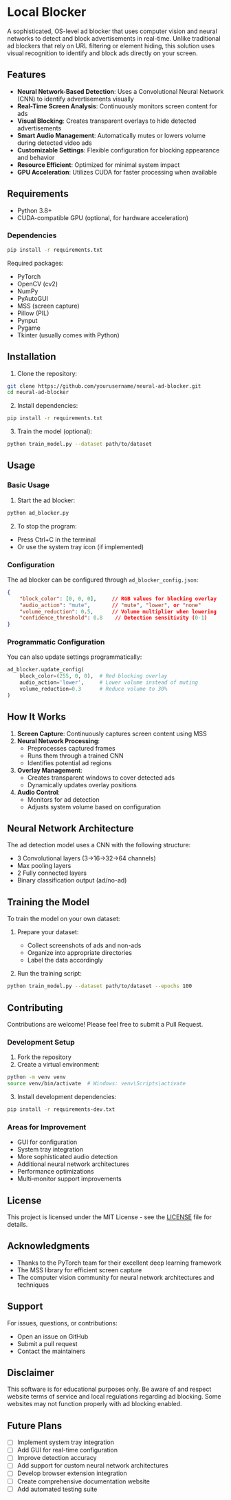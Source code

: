# Local Blocker

A sophisticated, OS-level ad blocker that uses computer vision and neural networks to detect and block advertisements in real-time. Unlike traditional ad blockers that rely on URL filtering or element hiding, this solution uses visual recognition to identify and block ads directly on your screen.

## Features

- **Neural Network-Based Detection**: Uses a Convolutional Neural Network (CNN) to identify advertisements visually
- **Real-Time Screen Analysis**: Continuously monitors screen content for ads
- **Visual Blocking**: Creates transparent overlays to hide detected advertisements
- **Smart Audio Management**: Automatically mutes or lowers volume during detected video ads
- **Customizable Settings**: Flexible configuration for blocking appearance and behavior
- **Resource Efficient**: Optimized for minimal system impact
- **GPU Acceleration**: Utilizes CUDA for faster processing when available

## Requirements

- Python 3.8+
- CUDA-compatible GPU (optional, for hardware acceleration)

### Dependencies

```bash
pip install -r requirements.txt
```

Required packages:
- PyTorch
- OpenCV (cv2)
- NumPy
- PyAutoGUI
- MSS (screen capture)
- Pillow (PIL)
- Pynput
- Pygame
- Tkinter (usually comes with Python)

## Installation

1. Clone the repository:
```bash
git clone https://github.com/yourusername/neural-ad-blocker.git
cd neural-ad-blocker
```

2. Install dependencies:
```bash
pip install -r requirements.txt
```

3. Train the model (optional):
```bash
python train_model.py --dataset path/to/dataset
```

## Usage

### Basic Usage

1. Start the ad blocker:
```bash
python ad_blocker.py
```

2. To stop the program:
- Press Ctrl+C in the terminal
- Or use the system tray icon (if implemented)

### Configuration

The ad blocker can be configured through `ad_blocker_config.json`:

```json
{
    "block_color": [0, 0, 0],     // RGB values for blocking overlay
    "audio_action": "mute",       // "mute", "lower", or "none"
    "volume_reduction": 0.5,      // Volume multiplier when lowering
    "confidence_threshold": 0.8    // Detection sensitivity (0-1)
}
```

### Programmatic Configuration

You can also update settings programmatically:

```python
ad_blocker.update_config(
    block_color=(255, 0, 0),  # Red blocking overlay
    audio_action='lower',     # Lower volume instead of muting
    volume_reduction=0.3      # Reduce volume to 30%
)
```

## How It Works

1. **Screen Capture**: Continuously captures screen content using MSS
2. **Neural Network Processing**:
   - Preprocesses captured frames
   - Runs them through a trained CNN
   - Identifies potential ad regions
3. **Overlay Management**:
   - Creates transparent windows to cover detected ads
   - Dynamically updates overlay positions
4. **Audio Control**:
   - Monitors for ad detection
   - Adjusts system volume based on configuration

## Neural Network Architecture

The ad detection model uses a CNN with the following structure:
- 3 Convolutional layers (3→16→32→64 channels)
- Max pooling layers
- 2 Fully connected layers
- Binary classification output (ad/no-ad)

## Training the Model

To train the model on your own dataset:

1. Prepare your dataset:
   - Collect screenshots of ads and non-ads
   - Organize into appropriate directories
   - Label the data accordingly

2. Run the training script:
```bash
python train_model.py --dataset path/to/dataset --epochs 100
```

## Contributing

Contributions are welcome! Please feel free to submit a Pull Request.

### Development Setup

1. Fork the repository
2. Create a virtual environment:
```bash
python -m venv venv
source venv/bin/activate  # Windows: venv\Scripts\activate
```
3. Install development dependencies:
```bash
pip install -r requirements-dev.txt
```

### Areas for Improvement

- GUI for configuration
- System tray integration
- More sophisticated audio detection
- Additional neural network architectures
- Performance optimizations
- Multi-monitor support improvements

## License

This project is licensed under the MIT License - see the [LICENSE](LICENSE) file for details.

## Acknowledgments

- Thanks to the PyTorch team for their excellent deep learning framework
- The MSS library for efficient screen capture
- The computer vision community for neural network architectures and techniques

## Support

For issues, questions, or contributions:
- Open an issue on GitHub
- Submit a pull request
- Contact the maintainers

## Disclaimer

This software is for educational purposes only. Be aware of and respect website terms of service and local regulations regarding ad blocking. Some websites may not function properly with ad blocking enabled.

## Future Plans

- [ ] Implement system tray integration
- [ ] Add GUI for real-time configuration
- [ ] Improve detection accuracy
- [ ] Add support for custom neural network architectures
- [ ] Develop browser extension integration
- [ ] Create comprehensive documentation website
- [ ] Add automated testing suite